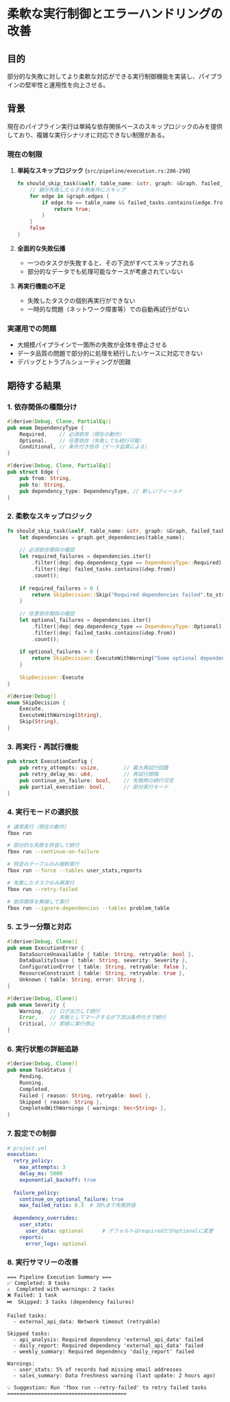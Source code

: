 # 柔軟な実行制御とエラーハンドリングの改善

## 目的
部分的な失敗に対してより柔軟な対応ができる実行制御機能を実装し、パイプラインの堅牢性と運用性を向上させる。

## 背景
現在のパイプライン実行は単純な依存関係ベースのスキップロジックのみを提供しており、複雑な実行シナリオに対応できない制限がある。

### 現在の制限
1. **単純なスキップロジック** (`src/pipeline/execution.rs:286-298`)
   ```rust
   fn should_skip_task(&self, table_name: &str, graph: &Graph, failed_tasks: &HashSet<String>) -> bool {
       // 親が失敗したら子を無条件にスキップ
       for edge in &graph.edges {
           if edge.to == table_name && failed_tasks.contains(&edge.from) {
               return true;
           }
       }
       false
   }
   ```

2. **全面的な失敗伝播**
   - 一つのタスクが失敗すると、その下流がすべてスキップされる
   - 部分的なデータでも処理可能なケースが考慮されていない

3. **再実行機能の不足**
   - 失敗したタスクの個別再実行ができない
   - 一時的な問題（ネットワーク障害等）での自動再試行がない

### 実運用での問題
- 大規模パイプラインで一箇所の失敗が全体を停止させる
- データ品質の問題で部分的に処理を続行したいケースに対応できない
- デバッグとトラブルシューティングが困難

## 期待する結果

### 1. 依存関係の種類分け
```rust
#[derive(Debug, Clone, PartialEq)]
pub enum DependencyType {
    Required,    // 必須依存（現在の動作）
    Optional,    // 任意依存（失敗しても続行可能）
    Conditional, // 条件付き依存（データ品質による）
}

#[derive(Debug, Clone, PartialEq)]
pub struct Edge {
    pub from: String,
    pub to: String,
    pub dependency_type: DependencyType, // 新しいフィールド
}
```

### 2. 柔軟なスキップロジック
```rust
fn should_skip_task(&self, table_name: &str, graph: &Graph, failed_tasks: &HashSet<String>) -> SkipDecision {
    let dependencies = graph.get_dependencies(table_name);
    
    // 必須依存関係の確認
    let required_failures = dependencies.iter()
        .filter(|dep| dep.dependency_type == DependencyType::Required)
        .filter(|dep| failed_tasks.contains(&dep.from))
        .count();
    
    if required_failures > 0 {
        return SkipDecision::Skip("Required dependencies failed".to_string());
    }
    
    // 任意依存関係の確認
    let optional_failures = dependencies.iter()
        .filter(|dep| dep.dependency_type == DependencyType::Optional)
        .filter(|dep| failed_tasks.contains(&dep.from))
        .count();
    
    if optional_failures > 0 {
        return SkipDecision::ExecuteWithWarning("Some optional dependencies failed".to_string());
    }
    
    SkipDecision::Execute
}

#[derive(Debug)]
enum SkipDecision {
    Execute,
    ExecuteWithWarning(String),
    Skip(String),
}
```

### 3. 再実行・再試行機能
```rust
pub struct ExecutionConfig {
    pub retry_attempts: usize,        // 最大再試行回数
    pub retry_delay_ms: u64,          // 再試行間隔
    pub continue_on_failure: bool,    // 失敗時の続行可否
    pub partial_execution: bool,      // 部分実行モード
}
```

### 4. 実行モードの選択肢
```bash
# 通常実行（現在の動作）
fbox run

# 部分的な失敗を許容して続行
fbox run --continue-on-failure

# 特定のテーブルのみ強制実行
fbox run --force --tables user_stats,reports

# 失敗したタスクのみ再実行
fbox run --retry-failed

# 依存関係を無視して実行
fbox run --ignore-dependencies --tables problem_table
```

### 5. エラー分類と対応
```rust
#[derive(Debug, Clone)]
pub enum ExecutionError {
    DataSourceUnavailable { table: String, retryable: bool },
    DataQualityIssue { table: String, severity: Severity },
    ConfigurationError { table: String, retryable: false },
    ResourceConstraint { table: String, retryable: true },
    Unknown { table: String, error: String },
}

#[derive(Debug, Clone)]
pub enum Severity {
    Warning,  // ログ出力して続行
    Error,    // 失敗としてマークするが下流は条件付きで続行
    Critical, // 即座に実行停止
}
```

### 6. 実行状態の詳細追跡
```rust
#[derive(Debug, Clone)]
pub enum TaskStatus {
    Pending,
    Running,
    Completed,
    Failed { reason: String, retryable: bool },
    Skipped { reason: String },
    CompletedWithWarnings { warnings: Vec<String> },
}
```

### 7. 設定での制御
```yaml
# project.yml
execution:
  retry_policy:
    max_attempts: 3
    delay_ms: 5000
    exponential_backoff: true
  
  failure_policy:
    continue_on_optional_failure: true
    max_failed_ratio: 0.3  # 30%まで失敗許容
  
  dependency_overrides:
    user_stats:
      user_data: optional      # デフォルトはrequiredだがoptionalに変更
    reports:
      error_logs: optional
```

### 8. 実行サマリーの改善
```
=== Pipeline Execution Summary ===
✅ Completed: 8 tasks
⚠️  Completed with warnings: 2 tasks  
❌ Failed: 1 task
⏭️  Skipped: 3 tasks (dependency failures)

Failed tasks:
  - external_api_data: Network timeout (retryable)

Skipped tasks:
  - api_analysis: Required dependency 'external_api_data' failed
  - daily_report: Required dependency 'external_api_data' failed
  - weekly_summary: Required dependency 'daily_report' failed

Warnings:
  - user_stats: 5% of records had missing email addresses
  - sales_summary: Data freshness warning (last update: 2 hours ago)

💡 Suggestion: Run 'fbox run --retry-failed' to retry failed tasks
=======================================
```